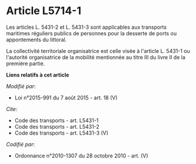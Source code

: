 # Article L5714-1

Les articles L. 5431-2 et L. 5431-3 sont applicables aux transports maritimes réguliers publics de personnes pour la desserte
de ports ou appontements du littoral. 

La collectivité territoriale organisatrice est celle visée à l'article L. 5431-1 ou l'autorité organisatrice de la mobilité
mentionnée au titre III du livre II de la première partie.

**Liens relatifs à cet article**

_Modifié par_:

  - Loi n°2015-991 du 7 août 2015 - art. 18 (V)

_Cite_:

  - Code des transports - art. L5431-1
  - Code des transports - art. L5431-2
  - Code des transports - art. L5431-3 (V)

_Codifié par_:

  - Ordonnance n°2010-1307 du 28 octobre 2010 - art. (V)
